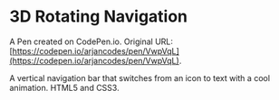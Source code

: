 # 3D Rotating Navigation

A Pen created on CodePen.io. Original URL: [https://codepen.io/arjancodes/pen/VwpVqL](https://codepen.io/arjancodes/pen/VwpVqL).

A vertical navigation bar that switches from an icon to text with a cool animation. HTML5 and CSS3.